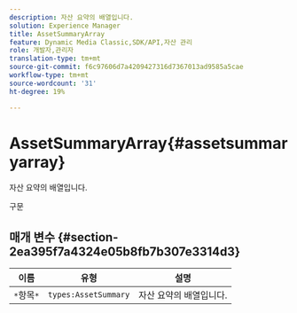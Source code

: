 ```yaml
---
description: 자산 요약의 배열입니다.
solution: Experience Manager
title: AssetSummaryArray
feature: Dynamic Media Classic,SDK/API,자산 관리
role: 개발자,관리자
translation-type: tm+mt
source-git-commit: f6c97606d7a4209427316d7367013ad9585a5cae
workflow-type: tm+mt
source-wordcount: '31'
ht-degree: 19%

---
```



# AssetSummaryArray{#assetsummaryarray}

자산 요약의 배열입니다.

구문

## 매개 변수 {#section-2ea395f7a4324e05b8fb7b307e3314d3}

| 이름 | 유형 | 설명 |
|---|---|---|
| `*`항목`*` | `types:AssetSummary` | 자산 요약의 배열입니다. |

